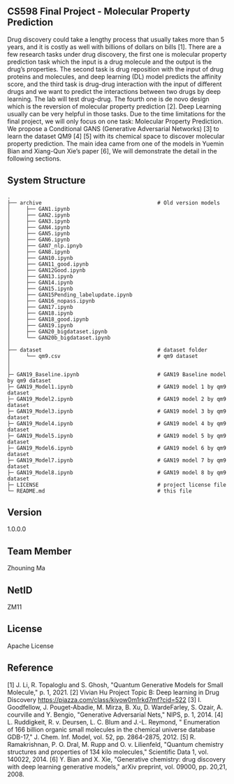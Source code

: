 ﻿CS598 Final Project - Molecular Property Prediction
-
   Drug discovery could take a lengthy process that usually takes more than 5 years, and it is costly as well with billions of dollars on bills [1]. There are a few research tasks under drug discovery, the first one is molecular property prediction task which the input is a drug molecule and the output is the drug’s properties. The second task is drug reposition with the input of drug proteins and molecules, and deep learning (DL) model predicts the affinity score, and the third task is drug-drug interaction with the input of different drugs and we want to predict the interactions between two drugs by deep learning. The lab will test drug-drug. The fourth one is de novo design which is the reversion of molecular property prediction [2].
   Deep Learning usually can be very helpful in those tasks. Due to the time limitations for the final project, we will only focus on one task: Molecular Property Prediction. 
   We propose a Conditional GANS (Generative Adversarial Networks) [3] to learn the dataset QM9 [4] [5] with its chemical space to discover molecular property prediction. The main idea came from one of the models in Yuemin Bian and Xiang-Qun Xie’s paper [6], We will demonstrate the detail in the following sections.


System Structure
-
    .
    ├── archive                                     # Old version models
    │     ├── GAN1.ipynb
    │     ├── GAN2.ipynb
    │     ├── GAN3.ipynb
    │     ├── GAN4.ipynb
    │     ├── GAN5.ipynb
    │     ├── GAN6.ipynb
    │     ├── GAN7_nlp.ipnyb
    │     ├── GAN8.ipynb
    │     ├── GAN10.ipynb
    │     ├── GAN11_good.ipynb
    │     ├── GAN12Good.ipynb
    │     ├── GAN13.ipynb
    │     ├── GAN14.ipynb
    │     ├── GAN15.ipynb
    │     ├── GAN15Pending_labelupdate.ipynb
    │     ├── GAN16_nopass.ipynb
    │     ├── GAN17.ipynb
    │     ├── GAN18.ipynb
    │     ├── GAN18_good.ipynb
    │     ├── GAN19.ipynb
    │     ├── GAN20_bigdataset.ipynb
    │     └── GAN20b_bigdataset.ipynb                         
    │
    ├── dataset                                     # dataset folder
    │     └── qm9.csv                               # qm9 dataset
    │
    │
    ├─ GAN19_Baseline.ipynb                         # GAN19 Baseline model by qm9 dataset
    ├─ GAN19_Model1.ipynb                           # GAN19 model 1 by qm9 dataset
    ├─ GAN19_Model2.ipynb                           # GAN19 model 2 by qm9 dataset
    ├─ GAN19_Model3.ipynb                           # GAN19 model 3 by qm9 dataset
    ├─ GAN19_Model4.ipynb                           # GAN19 model 4 by qm9 dataset
    ├─ GAN19_Model5.ipynb                           # GAN19 model 5 by qm9 dataset
    ├─ GAN19_Model6.ipynb                           # GAN19 model 6 by qm9 dataset
    ├─ GAN19_Model7.ipynb                           # GAN19 model 7 by qm9 dataset
    ├─ GAN19_Model8.ipynb                           # GAN19 model 8 by qm9 dataset
    ├─ LICENSE                                      # project license file
    └─ README.md                                    # this file

Version
-
1.0.0.0

Team Member
-
Zhouning Ma

NetID
-
ZM11

License
-
Apache License

Reference
-
[1] J. Li, R. Topaloglu and S. Ghosh, "Quantum Generative Models for Small Molecule," p. 1, 2021. 
[2] Vivian Hu  Project Topic B: Deep learning in Drug Discovery  https://piazza.com/class/kjyow0m1rkd7mf?cid=522
[3] I. Goodfellow, J. Pouget-Abadie, M. Mirza, B. Xu, D. WardeFarley, S. Ozair, A. courville and Y. Bengio, "Generative Adversarial Nets," NIPS, p. 1, 2014. 
[4] L. Ruddigkeit, R. v. Deursen, L. C. Blum and J.-L. Reymond, " Enumeration of 166 billion organic small molecules in the chemical universe database GDB-17," J. Chem. Inf. Model, vol. 52, pp. 2864-2875, 2012. 
[5] R. Ramakrishnan, P. O. Dral, M. Rupp and O. v. Lilienfeld, "Quantum chemistry structures and properties of 134 kilo molecules," Scientific Data 1, vol. 140022, 2014. 
[6] Y. Bian and X. Xie, "Generative chemistry: drug discovery with deep learning generative models," arXiv preprint, vol. 09000, pp. 20,21, 2008. 

